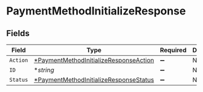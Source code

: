 # PaymentMethodInitializeResponse


## Fields

| Field                                                                                                  | Type                                                                                                   | Required                                                                                               | Description                                                                                            | Example                                                                                                |
| ------------------------------------------------------------------------------------------------------ | ------------------------------------------------------------------------------------------------------ | ------------------------------------------------------------------------------------------------------ | ------------------------------------------------------------------------------------------------------ | ------------------------------------------------------------------------------------------------------ |
| `Action`                                                                                               | [*PaymentMethodInitializeResponseAction](../../models/shared/paymentmethodinitializeresponseaction.md) | :heavy_minus_sign:                                                                                     | N/A                                                                                                    |                                                                                                        |
| `ID`                                                                                                   | **string*                                                                                              | :heavy_minus_sign:                                                                                     | N/A                                                                                                    | id                                                                                                     |
| `Status`                                                                                               | [*PaymentMethodInitializeResponseStatus](../../models/shared/paymentmethodinitializeresponsestatus.md) | :heavy_minus_sign:                                                                                     | N/A                                                                                                    | awaiting_user_confirmation                                                                             |